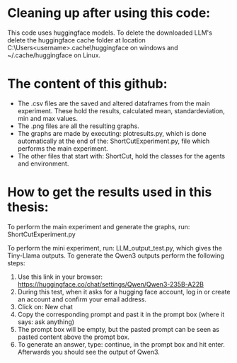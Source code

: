 # Cleaning up after using this code:
This code uses huggingface models. To delete the downloaded LLM's delete the huggingface cache folder at location C:\Users\<username>\.cache\huggingface on windows and ~/.cache/huggingface on Linux.

# The content of this github:
- The .csv files are the saved and altered dataframes from the main experiment. These hold the results, calculated mean, standardeviation, min and max values.
- The .png files are all the resulting graphs.
- The graphs are made by executing: plotresults.py, which is done automatically at the end of the: ShortCutExperiment.py, file which performs the main experiment.
- The other files that start with: ShortCut, hold the classes for the agents and environment.

# How to get the results used in this thesis:

To perform the main experiment and generate the graphs, run: ShortCutExperiment.py

To perform the mini experiment, run: LLM_output_test.py, which gives the Tiny-Llama outputs. To generate the Qwen3 outputs perform the following steps:
1. Use this link in your browser: https://huggingface.co/chat/settings/Qwen/Qwen3-235B-A22B
2. During this test, when it asks for a hugging face account, log in or create an account and confirm your email address.
3. Click on: New chat
4. Copy the corresponding prompt and past it in the prompt box (where it says: ask anything)
5. The prompt box will be empty, but the pasted prompt can be seen as pasted content above the prompt box.
6. To generate an answer, type: continue, in the prompt box and hit enter.
Afterwards you should see the output of Qwen3.
